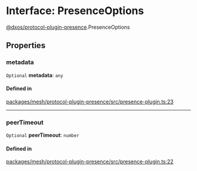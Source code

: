 # Interface: PresenceOptions

[@dxos/protocol-plugin-presence](../modules/dxos_protocol_plugin_presence.md).PresenceOptions

## Properties

### metadata

 `Optional` **metadata**: `any`

#### Defined in

[packages/mesh/protocol-plugin-presence/src/presence-plugin.ts:23](https://github.com/dxos/dxos/blob/main/packages/mesh/protocol-plugin-presence/src/presence-plugin.ts#L23)

___

### peerTimeout

 `Optional` **peerTimeout**: `number`

#### Defined in

[packages/mesh/protocol-plugin-presence/src/presence-plugin.ts:22](https://github.com/dxos/dxos/blob/main/packages/mesh/protocol-plugin-presence/src/presence-plugin.ts#L22)
